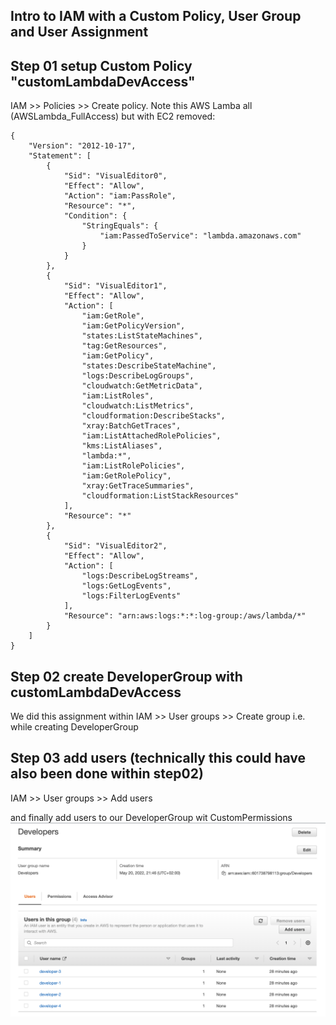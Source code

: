 ## Intro to IAM with a Custom Policy, User Group and User Assignment 

## Step 01 setup Custom Policy "customLambdaDevAccess"

IAM >> Policies >> Create policy.
Note this AWS Lamba all (AWSLambda_FullAccess) but with EC2 removed:

```
{
    "Version": "2012-10-17",
    "Statement": [
        {
            "Sid": "VisualEditor0",
            "Effect": "Allow",
            "Action": "iam:PassRole",
            "Resource": "*",
            "Condition": {
                "StringEquals": {
                    "iam:PassedToService": "lambda.amazonaws.com"
                }
            }
        },
        {
            "Sid": "VisualEditor1",
            "Effect": "Allow",
            "Action": [
                "iam:GetRole",
                "iam:GetPolicyVersion",
                "states:ListStateMachines",
                "tag:GetResources",
                "iam:GetPolicy",
                "states:DescribeStateMachine",
                "logs:DescribeLogGroups",
                "cloudwatch:GetMetricData",
                "iam:ListRoles",
                "cloudwatch:ListMetrics",
                "cloudformation:DescribeStacks",
                "xray:BatchGetTraces",
                "iam:ListAttachedRolePolicies",
                "kms:ListAliases",
                "lambda:*",
                "iam:ListRolePolicies",
                "iam:GetRolePolicy",
                "xray:GetTraceSummaries",
                "cloudformation:ListStackResources"
            ],
            "Resource": "*"
        },
        {
            "Sid": "VisualEditor2",
            "Effect": "Allow",
            "Action": [
                "logs:DescribeLogStreams",
                "logs:GetLogEvents",
                "logs:FilterLogEvents"
            ],
            "Resource": "arn:aws:logs:*:*:log-group:/aws/lambda/*"
        }
    ]
}
```

## Step 02 create DeveloperGroup with customLambdaDevAccess

We did this assignment within IAM >> User groups >> Create group i.e. while creating DeveloperGroup

## Step 03 add users (technically this could have also been done within step02)

IAM >> User groups >> Add users

and finally add users to our DeveloperGroup wit CustomPermissions
![DeveloperGroup-with-Users-and-CustomPermissionsy](DeveloperGroup-with-Users-and-CustomPermissions.png)
